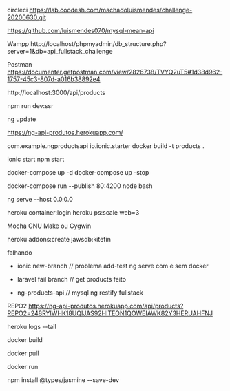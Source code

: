 
circleci  https://lab.coodesh.com/machadoluismendes/challenge-20200630.git

https://github.com/luismendes070/mysql-mean-api

Wampp http://localhost/phpmyadmin/db_structure.php?server=1&db=api_fullstack_challenge

Postman  https://documenter.getpostman.com/view/2826738/TVYQ2uT5#1d38d962-1757-45c3-807d-a016b38892e4

http://localhost:3000/api/products

npm run dev:ssr

ng update

https://ng-api-produtos.herokuapp.com/


com.example.ngproductsapi 
io.ionic.starter
docker build -t products .

ionic start
npm start

docker-compose up -d
docker-compose up -stop

docker-compose run --publish 80:4200 node bash

ng serve --host 0.0.0.0

heroku container:login
heroku ps:scale web=3

Mocha GNU Make ou Cygwin


heroku addons:create jawsdb:kitefin

falhando

- ionic new-branch // problema add-test ng serve com e sem docker

- laravel fail branch // get products feito

- ng-products-api // mysql ng restify fullstack



REPO2
https://ng-api-produtos.herokuapp.com/api/products?REPO2=248RYIWHK18UQIJAS92HITEON1QOWEIAWK82Y3HERUAHFNJ

heroku logs --tail

docker build

docker pull

docker run


npm install @types/jasmine --save-dev

